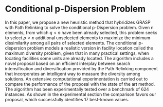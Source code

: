 # Conditional p-Dispersion Problem

In this paper, we propose a new heuristic method that hybridizes GRASP with Path Relinking to solve the conditional p-Dispersion problem. Given n elements, from which $q < n$ have been already selected, this problem seeks to select $p < n$ additional unselected elements to maximize the minimum dissimilarity among all pairs of selected elements. The conditional p-dispersion problem models a realistic version in facility location called the maximum diversity problem, given that in many practical settings, when locating facilities some units are already located. The algorithm includes a novel proposal based on an efficient interplay between search intensification and diversification provided by the Path Relinking component that incorporates an intelligent way to measure the diversity among solutions. An extensive computational experimentation is carried out to compare the performance of the proposal with the state of the art method. The algorithm has been experimentally tested over a benchmark of 624 instances. As shown in the experimental section the comparison favors our proposal, which successfully identifies 17 best-known values.
